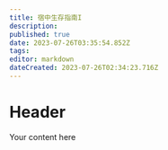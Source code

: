 ```yaml
---
title: 宿中生存指南I
description: 
published: true
date: 2023-07-26T03:35:54.852Z
tags: 
editor: markdown
dateCreated: 2023-07-26T02:34:23.716Z
---
```


# Header
Your content here